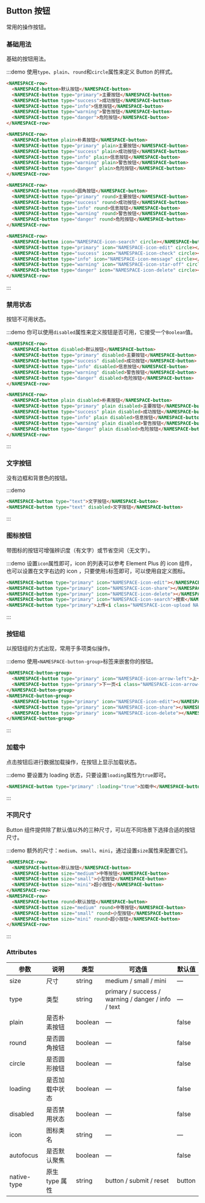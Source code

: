 ## Button 按钮
常用的操作按钮。

### 基础用法

基础的按钮用法。

:::demo 使用`type`、`plain`、`round`和`circle`属性来定义 Button 的样式。

```html
<NAMESPACE-row>
  <NAMESPACE-button>默认按钮</NAMESPACE-button>
  <NAMESPACE-button type="primary">主要按钮</NAMESPACE-button>
  <NAMESPACE-button type="success">成功按钮</NAMESPACE-button>
  <NAMESPACE-button type="info">信息按钮</NAMESPACE-button>
  <NAMESPACE-button type="warning">警告按钮</NAMESPACE-button>
  <NAMESPACE-button type="danger">危险按钮</NAMESPACE-button>
</NAMESPACE-row>

<NAMESPACE-row>
  <NAMESPACE-button plain>朴素按钮</NAMESPACE-button>
  <NAMESPACE-button type="primary" plain>主要按钮</NAMESPACE-button>
  <NAMESPACE-button type="success" plain>成功按钮</NAMESPACE-button>
  <NAMESPACE-button type="info" plain>信息按钮</NAMESPACE-button>
  <NAMESPACE-button type="warning" plain>警告按钮</NAMESPACE-button>
  <NAMESPACE-button type="danger" plain>危险按钮</NAMESPACE-button>
</NAMESPACE-row>

<NAMESPACE-row>
  <NAMESPACE-button round>圆角按钮</NAMESPACE-button>
  <NAMESPACE-button type="primary" round>主要按钮</NAMESPACE-button>
  <NAMESPACE-button type="success" round>成功按钮</NAMESPACE-button>
  <NAMESPACE-button type="info" round>信息按钮</NAMESPACE-button>
  <NAMESPACE-button type="warning" round>警告按钮</NAMESPACE-button>
  <NAMESPACE-button type="danger" round>危险按钮</NAMESPACE-button>
</NAMESPACE-row>

<NAMESPACE-row>
  <NAMESPACE-button icon="NAMESPACE-icon-search" circle></NAMESPACE-button>
  <NAMESPACE-button type="primary" icon="NAMESPACE-icon-edit" circle></NAMESPACE-button>
  <NAMESPACE-button type="success" icon="NAMESPACE-icon-check" circle></NAMESPACE-button>
  <NAMESPACE-button type="info" icon="NAMESPACE-icon-message" circle></NAMESPACE-button>
  <NAMESPACE-button type="warning" icon="NAMESPACE-icon-star-off" circle></NAMESPACE-button>
  <NAMESPACE-button type="danger" icon="NAMESPACE-icon-delete" circle></NAMESPACE-button>
</NAMESPACE-row>
```
:::

### 禁用状态

按钮不可用状态。

:::demo 你可以使用`disabled`属性来定义按钮是否可用，它接受一个`Boolean`值。

```html
<NAMESPACE-row>
  <NAMESPACE-button disabled>默认按钮</NAMESPACE-button>
  <NAMESPACE-button type="primary" disabled>主要按钮</NAMESPACE-button>
  <NAMESPACE-button type="success" disabled>成功按钮</NAMESPACE-button>
  <NAMESPACE-button type="info" disabled>信息按钮</NAMESPACE-button>
  <NAMESPACE-button type="warning" disabled>警告按钮</NAMESPACE-button>
  <NAMESPACE-button type="danger" disabled>危险按钮</NAMESPACE-button>
</NAMESPACE-row>

<NAMESPACE-row>
  <NAMESPACE-button plain disabled>朴素按钮</NAMESPACE-button>
  <NAMESPACE-button type="primary" plain disabled>主要按钮</NAMESPACE-button>
  <NAMESPACE-button type="success" plain disabled>成功按钮</NAMESPACE-button>
  <NAMESPACE-button type="info" plain disabled>信息按钮</NAMESPACE-button>
  <NAMESPACE-button type="warning" plain disabled>警告按钮</NAMESPACE-button>
  <NAMESPACE-button type="danger" plain disabled>危险按钮</NAMESPACE-button>
</NAMESPACE-row>
```
:::

### 文字按钮

没有边框和背景色的按钮。

:::demo
```html
<NAMESPACE-button type="text">文字按钮</NAMESPACE-button>
<NAMESPACE-button type="text" disabled>文字按钮</NAMESPACE-button>
```
:::

### 图标按钮

带图标的按钮可增强辨识度（有文字）或节省空间（无文字）。

:::demo 设置`icon`属性即可，icon 的列表可以参考 Element Plus 的 icon 组件，也可以设置在文字右边的 icon ，只要使用`i`标签即可，可以使用自定义图标。

```html
<NAMESPACE-button type="primary" icon="NAMESPACE-icon-edit"></NAMESPACE-button>
<NAMESPACE-button type="primary" icon="NAMESPACE-icon-share"></NAMESPACE-button>
<NAMESPACE-button type="primary" icon="NAMESPACE-icon-delete"></NAMESPACE-button>
<NAMESPACE-button type="primary" icon="NAMESPACE-icon-search">搜索</NAMESPACE-button>
<NAMESPACE-button type="primary">上传<i class="NAMESPACE-icon-upload NAMESPACE-icon--right"></i></NAMESPACE-button>
```
:::

### 按钮组

以按钮组的方式出现，常用于多项类似操作。

:::demo 使用`<NAMESPACE-button-group>`标签来嵌套你的按钮。

```html
<NAMESPACE-button-group>
  <NAMESPACE-button type="primary" icon="NAMESPACE-icon-arrow-left">上一页</NAMESPACE-button>
  <NAMESPACE-button type="primary">下一页<i class="NAMESPACE-icon-arrow-right NAMESPACE-icon--right"></i></NAMESPACE-button>
</NAMESPACE-button-group>
<NAMESPACE-button-group>
  <NAMESPACE-button type="primary" icon="NAMESPACE-icon-edit"></NAMESPACE-button>
  <NAMESPACE-button type="primary" icon="NAMESPACE-icon-share"></NAMESPACE-button>
  <NAMESPACE-button type="primary" icon="NAMESPACE-icon-delete"></NAMESPACE-button>
</NAMESPACE-button-group>
```
:::

### 加载中

点击按钮后进行数据加载操作，在按钮上显示加载状态。

:::demo 要设置为 loading 状态，只要设置`loading`属性为`true`即可。

```html
<NAMESPACE-button type="primary" :loading="true">加载中</NAMESPACE-button>
```
:::

### 不同尺寸

Button 组件提供除了默认值以外的三种尺寸，可以在不同场景下选择合适的按钮尺寸。

:::demo 额外的尺寸：`medium`、`small`、`mini`，通过设置`size`属性来配置它们。

```html
<NAMESPACE-row>
  <NAMESPACE-button>默认按钮</NAMESPACE-button>
  <NAMESPACE-button size="medium">中等按钮</NAMESPACE-button>
  <NAMESPACE-button size="small">小型按钮</NAMESPACE-button>
  <NAMESPACE-button size="mini">超小按钮</NAMESPACE-button>
</NAMESPACE-row>
<NAMESPACE-row>
  <NAMESPACE-button round>默认按钮</NAMESPACE-button>
  <NAMESPACE-button size="medium" round>中等按钮</NAMESPACE-button>
  <NAMESPACE-button size="small" round>小型按钮</NAMESPACE-button>
  <NAMESPACE-button size="mini" round>超小按钮</NAMESPACE-button>
</NAMESPACE-row>
```
:::

### Attributes
| 参数      | 说明    | 类型      | 可选值       | 默认值   |
|---------- |-------- |---------- |-------------  |-------- |
| size     | 尺寸   | string  |   medium / small / mini            |    —     |
| type     | 类型   | string    |   primary / success / warning / danger / info / text |     —    |
| plain     | 是否朴素按钮   | boolean    | — | false   |
| round     | 是否圆角按钮   | boolean    | — | false   |
| circle     | 是否圆形按钮   | boolean    | — | false   |
| loading     | 是否加载中状态   | boolean    | — | false   |
| disabled  | 是否禁用状态    | boolean   | —   | false   |
| icon  | 图标类名 | string   |  —  |  —  |
| autofocus  | 是否默认聚焦 | boolean   |  —  |  false  |
| native-type | 原生 type 属性 | string | button / submit / reset | button |
